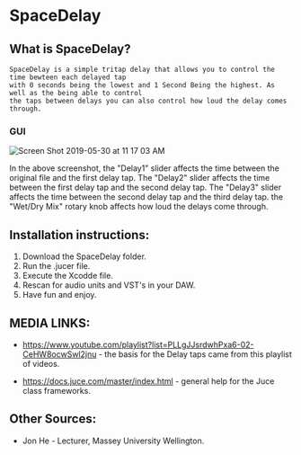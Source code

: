 # SpaceDelay

## What is SpaceDelay?
    SpaceDelay is a simple tritap delay that allows you to control the time bewteen each delayed tap
    with 0 seconds being the lowest and 1 Second Being the highest. As well as the being able to control
    the taps between delays you can also control how loud the delay comes through.

### GUI

![Screen Shot 2019-05-30 at 11 17 03 AM](https://user-images.githubusercontent.com/48004340/58877785-be6f0f80-8725-11e9-988f-9c0e85fff558.png)



In the above screenshot, the "Delay1" slider affects the time between the original file and the first delay tap.
The "Delay2" slider affects the time between the first delay tap and the second delay tap.
The "Delay3" slider affects the time between the second delay tap and the third delay tap.
the "Wet/Dry Mix" rotary knob affects how loud the delays come through.





## Installation instructions:
1. Download the SpaceDelay folder.
2. Run the .jucer file.
3. Execute the Xcodde file.
4. Rescan for audio units and VST's in your DAW.
5. Have fun and enjoy.




## MEDIA LINKS:
 - https://www.youtube.com/playlist?list=PLLgJJsrdwhPxa6-02-CeHW8ocwSwl2jnu - the basis for the Delay taps came from this playlist of videos.
    
- https://docs.juce.com/master/index.html - general help for the Juce class frameworks.


## Other Sources:
 - Jon He - Lecturer, Massey University Wellington.
    

